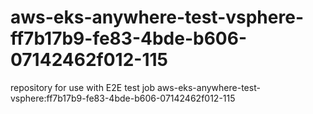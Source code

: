 # aws-eks-anywhere-test-vsphere-ff7b17b9-fe83-4bde-b606-07142462f012-115
repository for use with E2E test job aws-eks-anywhere-test-vsphere:ff7b17b9-fe83-4bde-b606-07142462f012-115
